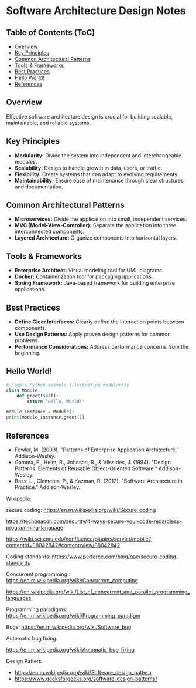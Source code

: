 # Software Architecture Design Notes

## Table of Contents (ToC)
- [Overview](#overview)
- [Key Principles](#key-principles)
- [Common Architectural Patterns](#common-architectural-patterns)
- [Tools & Frameworks](#tools--frameworks)
- [Best Practices](#best-practices)
- [Hello World!](#hello-world)
- [References](#references)

## Overview

Effective software architecture design is crucial for building scalable, maintainable, and reliable systems.

## Key Principles

- **Modularity:** Divide the system into independent and interchangeable modules.
- **Scalability:** Design to handle growth in data, users, or traffic.
- **Flexibility:** Create systems that can adapt to evolving requirements.
- **Maintainability:** Ensure ease of maintenance through clear structures and documentation.

## Common Architectural Patterns

- **Microservices:** Divide the application into small, independent services.
- **MVC (Model-View-Controller):** Separate the application into three interconnected components.
- **Layered Architecture:** Organize components into horizontal layers.

## Tools & Frameworks

- **Enterprise Architect:** Visual modeling tool for UML diagrams.
- **Docker:** Containerization tool for packaging applications.
- **Spring Framework:** Java-based framework for building enterprise applications.

## Best Practices

- **Define Clear Interfaces:** Clearly define the interaction points between components.
- **Use Design Patterns:** Apply proven design patterns for common problems.
- **Performance Considerations:** Address performance concerns from the beginning.

## Hello World!
```python
# Simple Python example illustrating modularity
class Module:
    def greet(self):
        return "Hello, World!"

module_instance = Module()
print(module_instance.greet())
```

## References

- Fowler, M. (2003). "Patterns of Enterprise Application Architecture." Addison-Wesley.
- Gamma, E., Helm, R., Johnson, R., & Vlissides, J. (1994). "Design Patterns: Elements of Reusable Object-Oriented Software." Addison-Wesley.
- Bass, L., Clements, P., & Kazman, R. (2012). "Software Architecture in Practice." Addison-Wesley.

Wikipedia:

secure coding: https://en.m.wikipedia.org/wiki/Secure_coding

https://techbeacon.com/security/4-ways-secure-your-code-regardless-programming-language

https://wiki.sei.cmu.edu/confluence/plugins/servlet/mobile?contentId=88042842#content/view/88042842

Coding standards:
https://www.perforce.com/blog/qac/secure-coding-standards

Concurrent programming :
https://en.m.wikipedia.org/wiki/Concurrent_computing

https://en.wikipedia.org/wiki/List_of_concurrent_and_parallel_programming_languages

Programming paradigms:
https://en.m.wikipedia.org/wiki/Programming_paradigm

Bugs:
https://en.m.wikipedia.org/wiki/Software_bug

Automatic bug fixing:

https://en.m.wikipedia.org/wiki/Automatic_bug_fixing

Design Patters

- https://en.m.wikipedia.org/wiki/Software_design_pattern
- https://www.geeksforgeeks.org/software-design-patterns/

